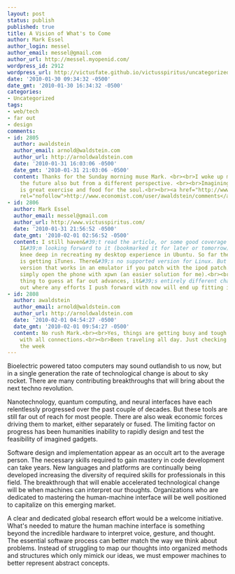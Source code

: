 ```yaml
---
layout: post
status: publish
published: true
title: A Vision of What's to Come
author: Mark Essel
author_login: messel
author_email: messel@gmail.com
author_url: http://messel.myopenid.com/
wordpress_id: 2912
wordpress_url: http://victusfate.github.io/victusspiritus/uncategorized/2010/01/30/a-vision-of-whats-to-come/
date: '2010-01-30 09:34:32 -0500'
date_gmt: '2010-01-30 16:34:32 -0500'
categories:
- Uncategorized
tags:
- web/tech
- far out
- design
comments:
- id: 2805
  author: awaldstein
  author_email: arnold@waldstein.com
  author_url: http://arnoldwaldstein.com
  date: '2010-01-31 16:03:06 -0500'
  date_gmt: '2010-01-31 21:03:06 -0500'
  content: Thanks for the Sunday morning muse Mark. <br><br>I woke up musing about
    the future also but from a different perspective. <br><br>Imagining the future
    is great exercise and food for the soul.<br><br><a href="http://www.economist.com/user/awaldstein/comments"
    rel="nofollow">http://www.economist.com/user/awaldstein/comments</a>
- id: 2806
  author: Mark Essel
  author_email: messel@gmail.com
  author_url: http://www.victusspiritus.com/
  date: '2010-01-31 21:56:52 -0500'
  date_gmt: '2010-02-01 02:56:52 -0500'
  content: I still haven&#39;t read the article, or some good coverage of it, but
    I&#39;m looking forward to it (bookmarked it for later or tomorrow). <br><br>Still
    knee deep in recreating my desktop experience in Ubuntu. So far the biggest difficulty
    is getting iTunes. There&#39;s no supported version for Linux. But there is a
    version that works in an emulator if you patch with the ipod patch... or you can
    simply open the phone with xpwn (an easier solution for me).<br><br>It&#39;s one
    thing to guess at far out advances, it&#39;s entirely different challenge to figure
    out where any efforts I push forward with now will end up fitting into the future.
- id: 2808
  author: awaldstein
  author_email: arnold@waldstein.com
  author_url: http://arnoldwaldstein.com
  date: '2010-02-01 04:54:27 -0500'
  date_gmt: '2010-02-01 09:54:27 -0500'
  content: No rush Mark.<br><br>Yes, things are getting busy and tough to keep up
    with all connections.<br><br>Been traveling all day. Just checking in in SF for
    the week
---
```

<p>Bioelectric powered tatoo computers may sound outlandish to us now, but in a single generation the rate of technological change is about to sky rocket. There are many contributing breakthroughs that will bring about the next techno revolution. </p>
<p>Nanotechnology, quantum computing, and neural interfaces have each relentlessly progressed over the past couple of decades. But these tools are still far out of reach for most people. There are also weak economic forces driving them to market, either separately or fused. The limiting factor on progress has been humanities inability to rapidly design and test the feasibility of imagined gadgets. </p>
<p>Software design and implementation appear as an occult art to the average person. The necessary skills required to gain mastery in code development can take years. New languages and platforms are continually being developed increasing the diversity of required skills for professionals in this field. The breakthrough that will enable accelerated technological change will be when machines can interpret our thoughts.  Organizations who are dedicated to mastering the human-machine interface will be well positioned to capitalize on this emerging market.</p>
<p>A clear and dedicated global research effort would be a welcome initiative. What's needed to mature the human machine interface is something beyond the incredible hardware to interpret voice, gesture, and thought. The essential software process can better match the way we think about problems. Instead of struggling to map our thoughts into organized methods and structures which only mimick our ideas, we must empower machines to better represent abstract concepts.         </p>
